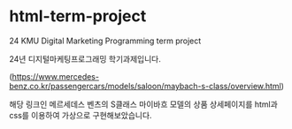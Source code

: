 # html-term-project
24 KMU Digital Marketing Programming term project

24년 디지털마케팅프로그래밍 학기과제입니다.

(https://www.mercedes-benz.co.kr/passengercars/models/saloon/maybach-s-class/overview.html)

해당 링크인 메르세데스 벤츠의 S클래스 마이바흐 모델의 상품 상세페이지를 html과 css를 이용하여 가상으로 구현해보았습니다.
